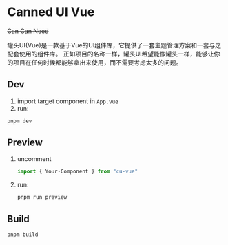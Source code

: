 # Canned UI Vue

~~Can Can Need~~

罐头UI(Vue)是一款基于Vue的UI组件库，它提供了一套主题管理方案和一套与之配套使用的组件库。
正如项目的名称一样，罐头UI希望能像罐头一样，能够让你的项目在任何时候都能够拿出来使用，而不需要考虑太多的问题。

## Dev

1. import target component in `App.vue`
2. run:

```bash
pnpm dev
```

## Preview

1. uncomment
   ```js
   import { Your-Component } from "cu-vue"
   ```

2. run:
   ```bash
   pnpm run preview
   ```

## Build

```bash
pnpm build
```

